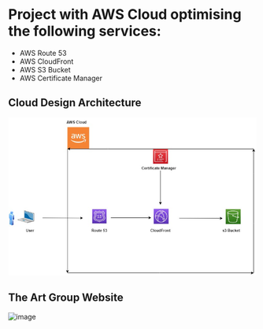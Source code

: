# Project with AWS Cloud optimising the following services:
 - AWS Route 53
 - AWS CloudFront
 - AWS S3 Bucket
 - AWS Certificate Manager

## Cloud Design Architecture 
![image](https://github.com/Olayemi-apps/aws_hostedsite/blob/dfac8a03f041aa469999fee920e84e8a18a9ee8a/images/hosted_website.jpg)
## The Art Group Website
![image](https://github.com/Olayemi-apps/aws_hostedsite/blob/0dc2bdad7b13e30e40f339e55e36381239d7e4ae/images/artgroup.gif)
